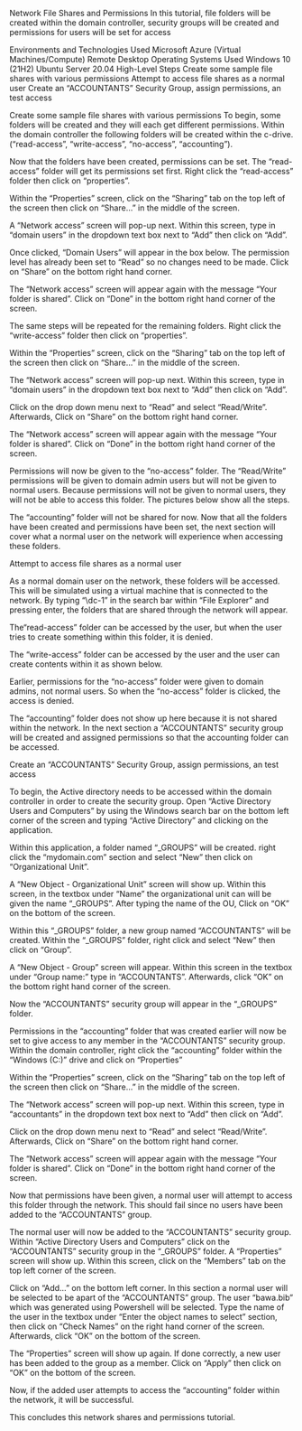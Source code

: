 Network File Shares and Permissions
In this tutorial, file folders will be created within the domain controller, security groups will be created and permissions for users will be set for access

Environments and Technologies Used
Microsoft Azure (Virtual Machines/Compute)
Remote Desktop
Operating Systems Used
Windows 10 (21H2)
Ubuntu Server 20.04
High-Level Steps
Create some sample file shares with various permissions
Attempt to access file shares as a normal user
Create an “ACCOUNTANTS” Security Group, assign permissions, an test access


Create some sample file shares with various permissions
To begin, some folders will be created and they will each get different permissions. Within the domain controller the following folders will be created within the c-drive.  (“read-access”, “write-access”, “no-access”, “accounting”). 




















Now that the folders have been created, permissions can be set. The “read-access” folder will get its permissions set first. Right click the “read-access” folder then click on “properties”. 



















Within the “Properties” screen, click on the “Sharing” tab on the top left of the screen then click on “Share…” in the middle of the screen. 




















A “Network access” screen will pop-up next. Within this screen,  type in “domain users” in the dropdown text box next to “Add” then click on “Add”.




















Once clicked, “Domain Users” will appear in the box below. The permission level has already been set to “Read” so no changes need to be made. Click on “Share” on the bottom right hand corner.





















The “Network access” screen will appear again with the message “Your folder is shared”. Click on “Done” in the bottom right hand corner of the screen. 


















The same steps will be repeated for the remaining folders. Right click the “write-access” folder then click on “properties”. 





















Within the “Properties” screen, click on the “Sharing” tab on the top left of the screen then click on “Share…” in the middle of the screen. 


















The “Network access” screen will pop-up next. Within this screen,  type in “domain users” in the dropdown text box next to “Add” then click on “Add”.












































Click on the drop down menu next to “Read” and select “Read/Write”. Afterwards, Click on “Share” on the bottom right hand corner.








































The “Network access” screen will appear again with the message “Your folder is shared”. Click on “Done” in the bottom right hand corner of the screen. 





















Permissions will now be given to the “no-access” folder. The “Read/Write” permissions will be given to domain admin users but will not be given to normal users. Because permissions will not be given to normal users, they will not be able to access this folder. The pictures below show all the steps. 











































































































The “accounting” folder will not be shared for now. Now that all the folders have been created and permissions have been set, the next section will cover what a normal user on the network will experience when accessing these folders. 

Attempt to access file shares as a normal user

As a normal domain user on the network, these folders will be accessed. This will be simulated using a virtual machine that is connected to the network. By typing “\\dc-1” in the search bar within “File Explorer” and pressing enter, the folders that are shared through the network will appear. 


































The“read-access” folder can be accessed by the user, but when the user tries to create something within this folder, it is denied. 

























The “write-access” folder can be accessed by the user and the user can create contents within it as shown below.








































Earlier, permissions for the “no-access” folder were given to domain admins, not normal users. So when the “no-access” folder is clicked, the access is denied. 










































The “accounting” folder does not show up here because it is not shared within the network.  In the next section a “ACCOUNTANTS” security group will be created and assigned permissions so that the accounting folder can be accessed. 

Create an “ACCOUNTANTS” Security Group, assign permissions, an test access

To begin, the Active directory needs to be accessed within the domain controller in order to create the security group. Open “Active Directory Users and Computers” by using the Windows search bar on the bottom left corner of the screen and typing “Active Directory” and clicking on the application.  

































Within this application, a folder named “_GROUPS” will be created. right click the “mydomain.com” section and select “New” then click on “Organizational Unit”. 









































A “New Object - Organizational Unit” screen will show up. Within this screen, in the textbox under “Name” the organizational unit can will be given the name “_GROUPS”. After typing the name of the OU, Click on “OK” on the bottom of the screen. 








































Within this “_GROUPS” folder, a new group named “ACCOUNTANTS” will be created. Within the “_GROUPS” folder, right click and select “New” then click on “Group”.





















A “New Object - Group” screen will appear. Within this screen in the textbox under “Group name:” type in “ACCOUNTANTS”. Afterwards, click “OK” on the bottom right hand corner of the screen. 


















Now the “ACCOUNTANTS” security group will appear in the “_GROUPS” folder. 




















Permissions in the “accounting” folder that was created earlier will now be set to give access to any member in the “ACCOUNTANTS” security group. Within the domain controller, right click the “accounting” folder within the “Windows (C:)” drive and click on “Properties”



















Within the “Properties” screen, click on the “Sharing” tab on the top left of the screen then click on “Share…” in the middle of the screen. 










































The “Network access” screen will pop-up next. Within this screen,  type in “accountants” in the dropdown text box next to “Add” then click on “Add”.





















Click on the drop down menu next to “Read” and select “Read/Write”. Afterwards, Click on “Share” on the bottom right hand corner.



















The “Network access” screen will appear again with the message “Your folder is shared”. Click on “Done” in the bottom right hand corner of the screen. 






















Now that permissions have been given, a normal user will attempt to access this folder through the network. This should fail since no users have been added to the “ACCOUNTANTS” group. 


















The normal user will now be added to the “ACCOUNTANTS” security group. Within “Active Directory Users and Computers” click on the “ACCOUNTANTS” security group in the “_GROUPS” folder. A “Properties” screen will show up. Within this screen, click on the 
“Members” tab on the top left corner of the screen. 









































Click on “Add…” on the bottom left corner. In this section a normal user will be selected to be apart of the “ACCOUNTANTS” group. The user “bawa.bib” which was generated using Powershell will be selected. Type the name of the user in the textbox under “Enter the object names to select” section, then click on “Check Names” on the right hand corner of the screen. Afterwards, click “OK” on the bottom of the screen. 

	




































The “Properties” screen will show up again. If done correctly, a new user has been added to the group as a member. Click on “Apply” then click on “OK” on the bottom of the screen. 










































Now, if the added user attempts to access the “accounting” folder within the network, it will be successful. 























This concludes this network shares and permissions tutorial. 						
